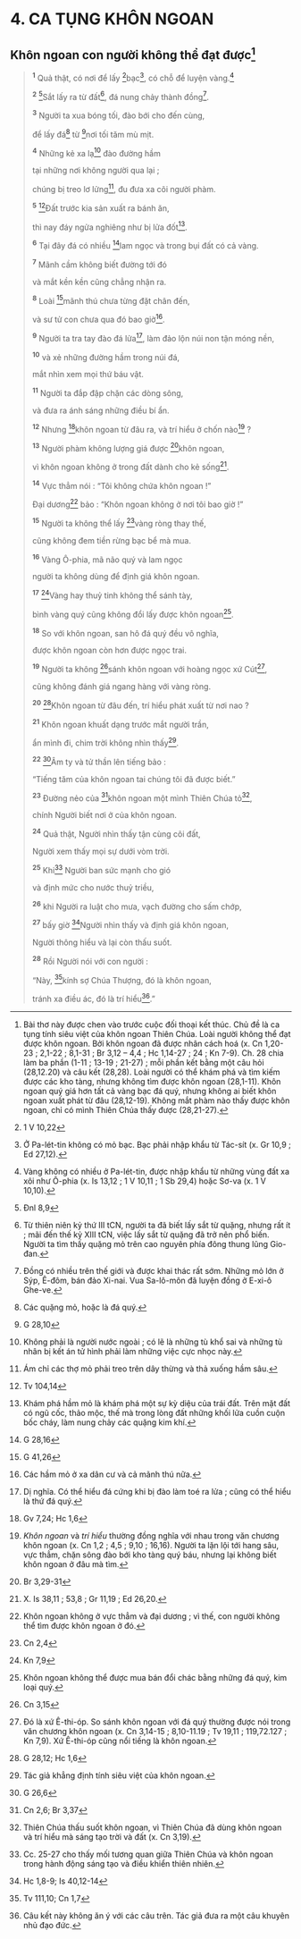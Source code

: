# 4. CA TỤNG KHÔN NGOAN

## Khôn ngoan con người không thể đạt được[^1-e1ff0dff-b5da-4f90-b7c8-e87dc582531a]

> <sup><b>1</b></sup> Quả thật, có nơi để lấy [^1@-e1ff0dff-b5da-4f90-b7c8-e87dc582531a]bạc[^2-e1ff0dff-b5da-4f90-b7c8-e87dc582531a], có chỗ để luyện vàng.[^3-e1ff0dff-b5da-4f90-b7c8-e87dc582531a]
>
> <sup><b>2</b></sup> [^2@-e1ff0dff-b5da-4f90-b7c8-e87dc582531a]Sắt lấy ra từ đất[^4-e1ff0dff-b5da-4f90-b7c8-e87dc582531a], đá nung chảy thành đồng[^5-e1ff0dff-b5da-4f90-b7c8-e87dc582531a].
>
> <sup><b>3</b></sup> Người ta xua bóng tối, đào bới cho đến cùng,
>
> để lấy đá[^6-e1ff0dff-b5da-4f90-b7c8-e87dc582531a] từ [^3@-e1ff0dff-b5da-4f90-b7c8-e87dc582531a]nơi tối tăm mù mịt.
>
> <sup><b>4</b></sup> Những kẻ xa lạ[^7-e1ff0dff-b5da-4f90-b7c8-e87dc582531a] đào đường hầm
>
> tại những nơi không người qua lại ;
>
> chúng bị treo lơ lửng[^8-e1ff0dff-b5da-4f90-b7c8-e87dc582531a], đu đưa xa cõi người phàm.
>
> <sup><b>5</b></sup> [^4@-e1ff0dff-b5da-4f90-b7c8-e87dc582531a]Đất trước kia sản xuất ra bánh ăn,
>
> thì nay đáy ngửa nghiêng như bị lửa đốt[^9-e1ff0dff-b5da-4f90-b7c8-e87dc582531a].
>
> <sup><b>6</b></sup> Tại đây đá có nhiều [^5@-e1ff0dff-b5da-4f90-b7c8-e87dc582531a]lam ngọc và trong bụi đất có cả vàng.
>
> <sup><b>7</b></sup> Mãnh cầm không biết đường tới đó
>
> và mắt kền kền cũng chẳng nhận ra.
>
> <sup><b>8</b></sup> Loài [^6@-e1ff0dff-b5da-4f90-b7c8-e87dc582531a]mãnh thú chưa từng đặt chân đến,
>
> và sư tử con chưa qua đó bao giờ[^10-e1ff0dff-b5da-4f90-b7c8-e87dc582531a].
>
> <sup><b>9</b></sup> Người ta tra tay đào đá lửa[^11-e1ff0dff-b5da-4f90-b7c8-e87dc582531a], làm đảo lộn núi non tận móng nền,
>
> <sup><b>10</b></sup> và xẻ những đường hầm trong núi đá,
>
> mắt nhìn xem mọi thứ báu vật.
>
> <sup><b>11</b></sup> Người ta đắp đập chặn các dòng sông,
>
> và đưa ra ánh sáng những điều bí ẩn.
>
> <sup><b>12</b></sup> Nhưng [^7@-e1ff0dff-b5da-4f90-b7c8-e87dc582531a]khôn ngoan từ đâu ra, và trí hiểu ở chốn nào[^12-e1ff0dff-b5da-4f90-b7c8-e87dc582531a] ?
>
> <sup><b>13</b></sup> Người phàm không lượng giá được [^8@-e1ff0dff-b5da-4f90-b7c8-e87dc582531a]khôn ngoan,
>
> vì khôn ngoan không ở trong đất dành cho kẻ sống[^13-e1ff0dff-b5da-4f90-b7c8-e87dc582531a].
>
> <sup><b>14</b></sup> Vực thẳm nói : “Tôi không chứa khôn ngoan !”
>
> Đại dương[^14-e1ff0dff-b5da-4f90-b7c8-e87dc582531a] bảo : “Khôn ngoan không ở nơi tôi bao giờ !”
>
> <sup><b>15</b></sup> Người ta không thể lấy [^9@-e1ff0dff-b5da-4f90-b7c8-e87dc582531a]vàng ròng thay thế,
>
> cũng không đem tiền rừng bạc bể mà mua.
>
> <sup><b>16</b></sup> Vàng Ô-phia, mã não quý và lam ngọc
>
> người ta không dùng để định giá khôn ngoan.
>
> <sup><b>17</b></sup> [^10@-e1ff0dff-b5da-4f90-b7c8-e87dc582531a]Vàng hay thuỷ tinh không thể sánh tày,
>
> bình vàng quý cũng không đổi lấy được khôn ngoan[^15-e1ff0dff-b5da-4f90-b7c8-e87dc582531a].
>
> <sup><b>18</b></sup> So với khôn ngoan, san hô đá quý đều vô nghĩa,
>
> được khôn ngoan còn hơn được ngọc trai.
>
> <sup><b>19</b></sup> Người ta không [^11@-e1ff0dff-b5da-4f90-b7c8-e87dc582531a]sánh khôn ngoan với hoàng ngọc xứ Cút[^16-e1ff0dff-b5da-4f90-b7c8-e87dc582531a],
>
> cũng không đánh giá ngang hàng với vàng ròng.
>
> <sup><b>20</b></sup> [^12@-e1ff0dff-b5da-4f90-b7c8-e87dc582531a]Khôn ngoan từ đâu đến, trí hiểu phát xuất từ nơi nao ?
>
> <sup><b>21</b></sup> Khôn ngoan khuất dạng trước mắt người trần,
>
> ẩn mình đi, chim trời không nhìn thấy[^17-e1ff0dff-b5da-4f90-b7c8-e87dc582531a].
>
> <sup><b>22</b></sup> [^13@-e1ff0dff-b5da-4f90-b7c8-e87dc582531a]Âm ty và tử thần lên tiếng bảo :
>
> “Tiếng tăm của khôn ngoan tai chúng tôi đã được biết.”
>
> <sup><b>23</b></sup> Đường nẻo của [^14@-e1ff0dff-b5da-4f90-b7c8-e87dc582531a]khôn ngoan một mình Thiên Chúa tỏ[^18-e1ff0dff-b5da-4f90-b7c8-e87dc582531a],
>
> chính Người biết nơi ở của khôn ngoan.
>
> <sup><b>24</b></sup> Quả thật, Người nhìn thấy tận cùng cõi đất,
>
> Người xem thấy mọi sự dưới vòm trời.
>
> <sup><b>25</b></sup> Khi[^19-e1ff0dff-b5da-4f90-b7c8-e87dc582531a] Người ban sức mạnh cho gió
>
> và định mức cho nước thuỷ triều,
>
> <sup><b>26</b></sup> khi Người ra luật cho mưa, vạch đường cho sấm chớp,
>
> <sup><b>27</b></sup> bấy giờ [^15@-e1ff0dff-b5da-4f90-b7c8-e87dc582531a]Người nhìn thấy và định giá khôn ngoan,
>
> Người thông hiểu và lại còn thấu suốt.
>
> <sup><b>28</b></sup> Rồi Người nói với con người :
>
> “Này, [^16@-e1ff0dff-b5da-4f90-b7c8-e87dc582531a]kính sợ Chúa Thượng, đó là khôn ngoan,
>
> tránh xa điều ác, đó là trí hiểu[^20-e1ff0dff-b5da-4f90-b7c8-e87dc582531a].”

[^1-e1ff0dff-b5da-4f90-b7c8-e87dc582531a]: Bài thơ này được chen vào trước cuộc đối thoại kết thúc. Chủ đề là ca tụng tính siêu việt của khôn ngoan Thiên Chúa. Loài người không thể đạt được khôn ngoan. Bởi khôn ngoan đã được nhân cách hoá (x. Cn 1,20-23 ; 2,1-22 ; 8,1-31 ; Br 3,12 – 4,4 ; Hc 1,14-27 ; 24 ; Kn 7-9). Ch. 28 chia làm ba phần (1-11 ; 13-19 ; 21-27) ; mỗi phần kết bằng một câu hỏi (28,12.20) và câu kết (28,28). Loài người có thể khám phá và tìm kiếm được các kho tàng, nhưng không tìm được khôn ngoan (28,1-11). Khôn ngoan quý giá hơn tất cả vàng bạc đá quý, nhưng không ai biết khôn ngoan xuất phát từ đâu (28,12-19). Không mắt phàm nào thấy được khôn ngoan, chỉ có mình Thiên Chúa thấy được (28,21-27).
[^2-e1ff0dff-b5da-4f90-b7c8-e87dc582531a]: Ở Pa-lét-tin không có mỏ bạc. Bạc phải nhập khẩu từ Tác-sít (x. Gr 10,9 ; Ed 27,12).
[^3-e1ff0dff-b5da-4f90-b7c8-e87dc582531a]: Vàng không có nhiều ở Pa-lét-tin, được nhập khẩu từ những vùng đất xa xôi như Ô-phia (x. Is 13,12 ; 1 V 10,11 ; 1 Sb 29,4) hoặc Sơ-va (x. 1 V 10,10).
[^4-e1ff0dff-b5da-4f90-b7c8-e87dc582531a]: Từ thiên niên kỷ thứ III tCN, người ta đã biết lấy sắt từ quặng, nhưng rất ít ; mãi đến thế kỷ XIII tCN, việc lấy sắt từ quặng đã trở nên phổ biến. Người ta tìm thấy quặng mỏ trên cao nguyên phía đông thung lũng Gio-đan.
[^5-e1ff0dff-b5da-4f90-b7c8-e87dc582531a]: Đồng có nhiều trên thế giới và được khai thác rất sớm. Những mỏ lớn ở Sýp, Ê-đôm, bán đảo Xi-nai. Vua Sa-lô-môn đã luyện đồng ở E-xi-ô Ghe-ve.
[^6-e1ff0dff-b5da-4f90-b7c8-e87dc582531a]: Các quặng mỏ, hoặc là đá quý.
[^7-e1ff0dff-b5da-4f90-b7c8-e87dc582531a]: Không phải là người nước ngoài ; có lẽ là những tù khổ sai và những tù nhân bị kết án tử hình phải làm những việc cực nhọc này.
[^8-e1ff0dff-b5da-4f90-b7c8-e87dc582531a]: Ám chỉ các thợ mỏ phải treo trên dây thừng và thả xuống hầm sâu.
[^9-e1ff0dff-b5da-4f90-b7c8-e87dc582531a]: Khám phá hầm mỏ là khám phá một sự kỳ diệu của trái đất. Trên mặt đất có ngũ cốc, thảo mộc, thế mà trong lòng đất những khối lửa cuồn cuộn bốc cháy, làm nung chảy các quặng kim khí.
[^10-e1ff0dff-b5da-4f90-b7c8-e87dc582531a]: Các hầm mỏ ở xa dân cư và cả mãnh thú nữa.
[^11-e1ff0dff-b5da-4f90-b7c8-e87dc582531a]: Dị nghĩa. Có thể hiểu đá cứng khi bị đào làm toé ra lửa ; cũng có thể hiểu là thứ đá quý.
[^12-e1ff0dff-b5da-4f90-b7c8-e87dc582531a]: *Khôn ngoan* và *trí hiểu* thường đồng nghĩa với nhau trong văn chương khôn ngoan (x. Cn 1,2 ; 4,5 ; 9,10 ; 16,16). Người ta lặn lội tới hang sâu, vực thẳm, chặn sông đào bới kho tàng quý báu, nhưng lại không biết khôn ngoan ở đâu mà tìm.
[^13-e1ff0dff-b5da-4f90-b7c8-e87dc582531a]: X. Is 38,11 ; 53,8 ; Gr 11,19 ; Ed 26,20.
[^14-e1ff0dff-b5da-4f90-b7c8-e87dc582531a]: Khôn ngoan không ở vực thẳm và đại dương ; vì thế, con người không thể tìm được khôn ngoan ở đó.
[^15-e1ff0dff-b5da-4f90-b7c8-e87dc582531a]: Khôn ngoan không thể được mua bán đổi chác bằng những đá quý, kim loại quý.
[^16-e1ff0dff-b5da-4f90-b7c8-e87dc582531a]: Đó là xứ Ê-thi-óp. So sánh khôn ngoan với đá quý thường được nói trong văn chương khôn ngoan (x. Cn 3,14-15 ; 8,10-11.19 ; Tv 19,11 ; 119,72.127 ; Kn 7,9). Xứ Ê-thi-óp cũng nổi tiếng là khôn ngoan.
[^17-e1ff0dff-b5da-4f90-b7c8-e87dc582531a]: Tác giả khẳng định tính siêu việt của khôn ngoan.
[^18-e1ff0dff-b5da-4f90-b7c8-e87dc582531a]: Thiên Chúa thấu suốt khôn ngoan, vì Thiên Chúa đã dùng khôn ngoan và trí hiểu mà sáng tạo trời và đất (x. Cn 3,19).
[^19-e1ff0dff-b5da-4f90-b7c8-e87dc582531a]: Cc. 25-27 cho thấy mối tương quan giữa Thiên Chúa và khôn ngoan trong hành động sáng tạo và điều khiển thiên nhiên.
[^20-e1ff0dff-b5da-4f90-b7c8-e87dc582531a]: Câu kết này không ăn ý với các câu trên. Tác giả đưa ra một câu khuyên nhủ đạo đức.
[^1@-e1ff0dff-b5da-4f90-b7c8-e87dc582531a]: 1 V 10,22
[^2@-e1ff0dff-b5da-4f90-b7c8-e87dc582531a]: Đnl 8,9
[^3@-e1ff0dff-b5da-4f90-b7c8-e87dc582531a]: G 28,10
[^4@-e1ff0dff-b5da-4f90-b7c8-e87dc582531a]: Tv 104,14
[^5@-e1ff0dff-b5da-4f90-b7c8-e87dc582531a]: G 28,16
[^6@-e1ff0dff-b5da-4f90-b7c8-e87dc582531a]: G 41,26
[^7@-e1ff0dff-b5da-4f90-b7c8-e87dc582531a]: Gv 7,24; Hc 1,6
[^8@-e1ff0dff-b5da-4f90-b7c8-e87dc582531a]: Br 3,29-31
[^9@-e1ff0dff-b5da-4f90-b7c8-e87dc582531a]: Cn 2,4
[^10@-e1ff0dff-b5da-4f90-b7c8-e87dc582531a]: Kn 7,9
[^11@-e1ff0dff-b5da-4f90-b7c8-e87dc582531a]: Cn 3,15
[^12@-e1ff0dff-b5da-4f90-b7c8-e87dc582531a]: G 28,12; Hc 1,6
[^13@-e1ff0dff-b5da-4f90-b7c8-e87dc582531a]: G 26,6
[^14@-e1ff0dff-b5da-4f90-b7c8-e87dc582531a]: Cn 2,6; Br 3,37
[^15@-e1ff0dff-b5da-4f90-b7c8-e87dc582531a]: Hc 1,8-9; Is 40,12-14
[^16@-e1ff0dff-b5da-4f90-b7c8-e87dc582531a]: Tv 111,10; Cn 1,7
